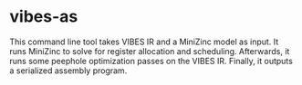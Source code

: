 # vibes-as

This command line tool takes VIBES IR and a MiniZinc model as input.
It runs MiniZinc to solve for register allocation and scheduling.
Afterwards, it runs some peephole optimization passes on the VIBES IR.
Finally, it outputs a serialized assembly program.
